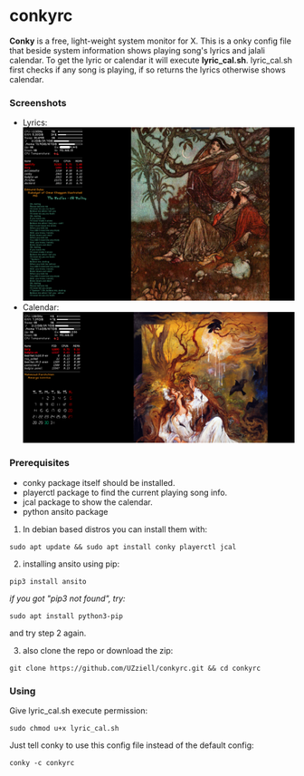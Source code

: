 # conkyrc
**Conky** is a free, light-weight system monitor for X.
This is a onky config file that beside system information shows playing song's lyrics and jalali calendar. To get the lyric or calendar it will execute **lyric_cal.sh**. lyric_cal.sh first checks if any song is playing, if so returns the lyrics otherwise shows calendar.

### Screenshots
* Lyrics:
![Alt text](screenshots/lyric.png?raw=true "Lyrics")
* Calendar:
![Alt text](screenshots/jcal.png?raw=true "Calendar")

### Prerequisites
* conky package itself should be installed.
* playerctl package to find the current playing song info.
* jcal package to show the calendar.
* python ansito package

1. In debian based distros you can install them with:
```
sudo apt update && sudo apt install conky playerctl jcal
```
2. installing ansito using pip:
```
pip3 install ansito
```
*if you got "pip3 not found", try:*
```
sudo apt install python3-pip
```
and try step 2 again.
  
3. also clone the repo or download  the zip:
```
git clone https://github.com/UZziell/conkyrc.git && cd conkyrc
```

### Using
Give lyric_cal.sh execute permission:
```
sudo chmod u+x lyric_cal.sh
```
Just tell conky to use this config file instead of the default config:

```
conky -c conkyrc
```
